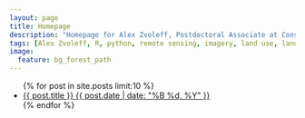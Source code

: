 ```yaml
---
layout: page
title: Homepage
description: "Homepage for Alex Zvoleff, Postdoctoral Associate at Conservation International"
tags: [Alex Zvoleff, R, python, remote sensing, imagery, land use, land cover, conservation, forest, human, social, survey, statistics, spatial]
image:
  feature: bg_forest_path
---
```


<ul class="post-list">
{% for post in site.posts limit:10 %} 
  <li><article><a href="{{ site.url }}{{ post.url }}">{{ post.title }} <span class="entry-date"><time datetime="{{ post.date | date_to_xmlschema }}">{{ post.date | date: "%B %d, %Y" }}</time></span></a></article></li>
{% endfor %}
</ul>
